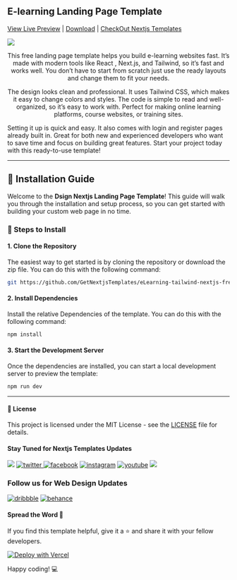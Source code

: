## E-learning Landing Page Template  

[View Live Preview](https://e-learning-tailwind-nextjs-free.vercel.app/) | [Download](https://getnextjstemplates.com/products/e-learning-nextjs-with-app-directory-free-landing-page-template) | [CheckOut Nextjs Templates](https://getnextjstemplates.com/)  
  
  

<a target="_blank" href="https://getnextjstemplates.com/products/e-learning-nextjs-with-app-directory-free-landing-page-template">  
  <img src="https://adminmart.github.io/template_api/images/website-template/E-learning-Free-NextJs-Landing-Page-Template-Tailwind-Headless-UI.jpg" />  
</a>  
  

<p style="text-align:center;"> This free landing page template helps you build e-learning websites fast. It’s made with modern tools like React , Next.js, and Tailwind, so it’s fast and works well. You don’t have to start from scratch just use the ready layouts and change them to fit your needs.
</p> 

<p style="text-align:center;"> The design looks clean and professional. It uses Tailwind CSS, which makes it easy to change colors and styles. The code is simple to read and well-organized, so it’s easy to work with. Perfect for making online learning platforms, course websites, or training sites.

Setting it up is quick and easy. It also comes with login and register pages already built in. Great for both new and experienced developers who want to save time and focus on building great features. Start your project today with this ready-to-use template!
</p>  
  

---  

## 💾 Installation Guide  
  

Welcome to the **Dsign Nextjs Landing Page Template**! This guide will walk you through the installation and setup process, so you can get started with building your custom web page in no time.  
  

### 📝 Steps to Install  
  

#### 1. **Clone the Repository**  
  

The easiest way to get started is by cloning the repository or download the zip file. You can do this with the following command:  
  

```bash  
git https://github.com/GetNextjsTemplates/eLearning-tailwind-nextjs-free.git  
```  
  

#### 2. **Install Dependencies**

Install the relative Dependencies of the template. You can do this with the following command:

```bash
npm install
```

#### 3. **Start the Development Server**

Once the dependencies are installed, you can start a local development server to preview the template: 

```bash
npm run dev
```

---

#### 📜 License

This project is licensed under the MIT License - see the [LICENSE](https://getnextjstemplates.com/privacy) file for details.

#### Stay Tuned for Nextjs Templates Updates

[![](https://img.shields.io/badge/GitHub-100000?style=for-the-badge&logo=github&logoColor=white)](http://github.com/GetNextjsTemplates/)  [![twitter](https://img.shields.io/badge/twitter-x?style=for-the-badge&logo=x&logoColor=white&color=%230f1419) ](https://x.com/Getnextjstemplt)  [
![facebook](https://img.shields.io/badge/facebook-logo?style=for-the-badge&logo=facebook&logoColor=white&color=%230866ff)](https://www.facebook.com/getnextjstemplates) [![instagram](https://img.shields.io/badge/instagram-logo?style=for-the-badge&logo=instagram&logoColor=white&color=%23F35369)](https://www.instagram.com/getnextjstemplates/)  [![youtube](https://img.shields.io/badge/youtube-logo?style=for-the-badge&logo=youtube&logoColor=white&color=%23cc0000)](https://www.youtube.com/@NextjsTemplates)  [![](https://img.shields.io/badge/LinkedIn-0077B5?style=for-the-badge&logo=linkedin&logoColor=white)](https://www.linkedin.com/in/nextjstemplates/)

### Follow us for Web Design Updates

[![dribbble](https://img.shields.io/badge/dribbble-logo?style=for-the-badge&logo=dribbble&logoColor=white&color=%23ea64d9)](https://dribbble.com/wrappixel) [![behance](https://img.shields.io/badge/behance-logo?style=for-the-badge&logo=behance&logoColor=white&color=%230057ff)](https://www.behance.net/GetNextjsTemplates/)


#### Spread the Word 📢

If you find this template helpful, give it a ⭐️ and share it with your fellow developers. 

[![Deploy with Vercel](https://vercel.com/button)](https://vercel.com/new/clone?repository-url=https://github.com/GetNextjsTemplates/eLearning-tailwind-nextjs-free&root-directory=package)

Happy coding! 💻
